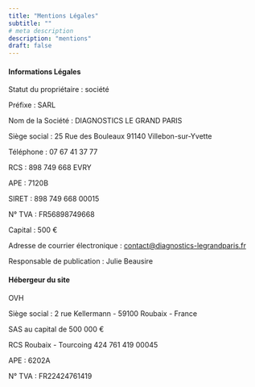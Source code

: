 ```yaml
---
title: "Mentions Légales"
subtitle: ""
# meta description
description: "mentions"
draft: false
---
```


#### Informations Légales
Statut du propriétaire : société

Préfixe : SARL

Nom de la Société : DIAGNOSTICS LE GRAND PARIS

Siège social : 25 Rue des Bouleaux 91140 Villebon-sur-Yvette

Téléphone : 07 67 41 37 77

RCS : 898 749 668 EVRY

APE : 7120B

SIRET : 898 749 668 00015

N° TVA : FR56898749668

Capital : 500 €

Adresse de courrier électronique : contact@diagnostics-legrandparis.fr

Responsable de publication : Julie Beausire

#### Hébergeur du site
OVH

Siège social : 2 rue Kellermann - 59100 Roubaix - France

SAS au capital de 500 000 €

RCS Roubaix - Tourcoing 424 761 419 00045

APE : 6202A

N° TVA : FR22424761419
